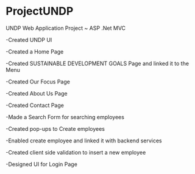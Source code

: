 # ProjectUNDP
UNDP Web Application Project ~ ASP .Net MVC

-Created UNDP UI

-Created a Home Page

-Created SUSTAINABLE DEVELOPMENT GOALS Page and linked it to the Menu

-Created Our Focus Page

-Created About Us Page

-Created Contact Page

-Made a Search Form for searching employees

-Created pop-ups to Create employees

-Enabled create employee and linked it with backend services

-Created client side validation to insert a new employee

-Designed UI for Login Page
